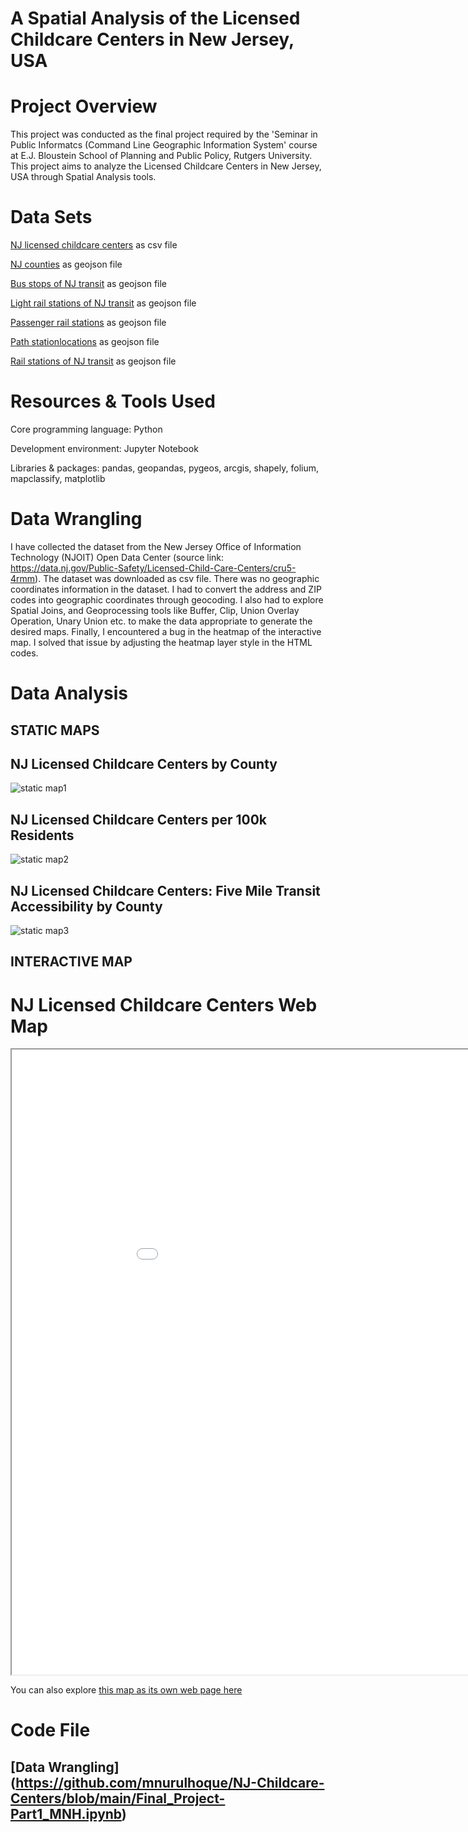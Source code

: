 # A Spatial Analysis of the Licensed Childcare Centers in New Jersey, USA

# Project Overview 
This project was conducted as the final project required by the 'Seminar in Public Informatcs (Command Line Geographic Information System' course at E.J. Bloustein School of Planning and Public Policy, Rutgers University. This project aims to analyze the Licensed Childcare Centers in New Jersey, USA through Spatial Analysis tools. 

# Data Sets
[NJ licensed childcare centers](https://github.com/mnurulhoque/NJ-Childcare-Centers/blob/main/Childcare_Centers.csv) as csv file 

[NJ counties](https://github.com/mnurulhoque/NJ-Childcare-Centers/blob/main/NJ_Counties_NGJIN_2021.geojson) as geojson file 

[Bus stops of NJ transit](https://github.com/mnurulhoque/NJ-Childcare-Centers/blob/main/Bus_Stops_of_NJ_Transit_by_Line.geojson) as geojson file 

[Light rail stations of NJ transit](https://github.com/mnurulhoque/NJ-Childcare-Centers/blob/main/Light_Rail_Stations_of_NJ_Transit.geojson) as geojson file 

[Passenger rail stations](https://github.com/mnurulhoque/NJ-Childcare-Centers/blob/main/Passenger_Rail_Stations.geojson) as geojson file 

[Path stationlocations](https://github.com/mnurulhoque/NJ-Childcare-Centers/blob/main/Path%20Station%20Locations.geojson) as geojson file 

[Rail stations of NJ transit](https://github.com/mnurulhoque/NJ-Childcare-Centers/blob/main/Rail_Stations_of_NJ_Transit.geojson) as geojson file 

# Resources & Tools Used
Core programming language: Python

Development environment: Jupyter Notebook

Libraries & packages: pandas, geopandas, pygeos, arcgis, shapely, folium, mapclassify, matplotlib

# Data Wrangling 
I have collected the dataset from the New Jersey Office of Information Technology (NJOIT) Open Data Center (source link: https://data.nj.gov/Public-Safety/Licensed-Child-Care-Centers/cru5-4rmm). The dataset was downloaded as csv file. There was no geographic coordinates information in the dataset. I had to convert the address and ZIP codes into geographic coordinates through geocoding. I also had to explore Spatial Joins, and Geoprocessing tools like Buffer, Clip, Union Overlay Operation, Unary Union etc. to make the data appropriate to generate the desired maps. Finally, I encountered a bug in the heatmap of the interactive map. I solved that issue by adjusting the heatmap layer style in the HTML codes.

# Data Analysis

## STATIC MAPS

## NJ Licensed Childcare Centers by County  
![static map1](https://github.com/mnurulhoque/NJ-Childcare-Centers/assets/152673435/340ebad6-df60-482f-8eeb-452bb042a8c5)

## NJ Licensed Childcare Centers per 100k Residents  
![static map2](https://github.com/mnurulhoque/NJ-Childcare-Centers/assets/152673435/6377a934-d0f5-4924-a1f4-ee463456fd94)

## NJ Licensed Childcare Centers: Five Mile Transit Accessibility by County  
![static map3](https://github.com/mnurulhoque/NJ-Childcare-Centers/assets/152673435/736c4625-79fb-4c1d-90c3-3945de4dd8ed)

## INTERACTIVE MAP  

# NJ Licensed Childcare Centers Web Map

<iframe src='nj_childcare_centers.html' width = '1000' height = '1000' ></iframe>

You can also explore [this map as its own web page here](nj_childcare_centers.html)

# Code File
## [Data Wrangling] (https://github.com/mnurulhoque/NJ-Childcare-Centers/blob/main/Final_Project-Part1_MNH.ipynb)

